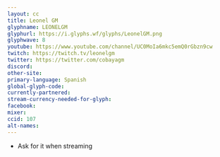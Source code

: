 ```yaml
---
layout: cc
title: Leonel GM
glyphname: LEONELGM
glyphurl: https://i.glyphs.wf/glyphs/LeonelGM.png
glyphwave: 8
youtube: https://www.youtube.com/channel/UC0MoIa6mkc5emQ0rGbzn9cw
twitch: https://twitch.tv/leonelgm
twitter: https://twitter.com/cobayagm
discord: 
other-site: 
primary-language: Spanish
global-glyph-code: 
currently-partnered: 
stream-currency-needed-for-glyph: 
facebook: 
mixer: 
ccid: 107
alt-names: 
---
```

* Ask for it when streaming
